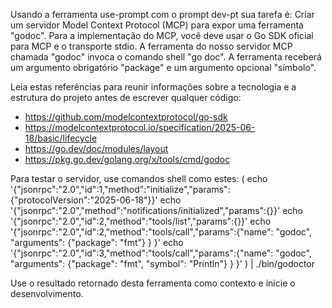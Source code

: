 Usando a ferramenta use-prompt com o prompt dev-pt sua tarefa é:
Criar um servidor Model Context Protocol (MCP) para expor uma ferramenta "godoc". Para a implementação do MCP, você deve usar o Go SDK oficial para MCP e o transporte stdio.
A ferramenta do nosso servidor MCP chamada "godoc" invoca o comando shell "go doc". A ferramenta receberá um argumento obrigatório "package" e um argumento opcional "símbolo".

Leia estas referências para reunir informações sobre a tecnologia e a estrutura do projeto antes de escrever qualquer código:

- https://github.com/modelcontextprotocol/go-sdk
- https://modelcontextprotocol.io/specification/2025-06-18/basic/lifecycle
- https://go.dev/doc/modules/layout
- https://pkg.go.dev/golang.org/x/tools/cmd/godoc

Para testar o servidor, use comandos shell como estes:
(
  echo '{"jsonrpc":"2.0","id":1,"method":"initialize","params":{"protocolVersion":"2025-06-18"}}'
  echo '{"jsonrpc":"2.0","method":"notifications/initialized","params":{}}'
  echo '{"jsonrpc":"2.0","id":2,"method":"tools/list","params":{}}'
  echo '{"jsonrpc":"2.0","id":2,"method":"tools/call","params":{"name": "godoc", "arguments": {"package": "fmt"} } }'
  echo '{"jsonrpc":"2.0","id":3,"method":"tools/call","params":{"name": "godoc", "arguments": {"package": "fmt", "symbol": "Println"} } }'
) | ./bin/godoctor

Use o resultado retornado desta ferramenta como contexto e inicie o desenvolvimento.